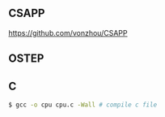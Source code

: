 ## CSAPP

https://github.com/vonzhou/CSAPP

## OSTEP

## C

```bash
$ gcc -o cpu cpu.c -Wall # compile c file
```